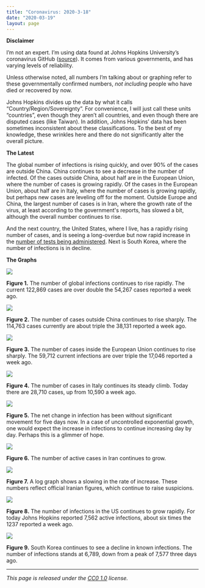 ```yaml
---
title: "Coronavirus: 2020-3-18"
date: "2020-03-19"
layout: page
---
```


**Disclaimer**

I’m not an expert. I’m using data found at Johns Hopkins University’s
coronavirus GitHub
([source](https://github.com/CSSEGISandData/COVID-19/tree/master/csse_covid_19_data/csse_covid_19_daily_reports)).
It comes from various governments, and has varying levels of reliability.

Unless otherwise noted, all numbers I’m talking about or graphing refer to
these governmentally confirmed numbers, _not including_ people who have died or
recovered by now.

Johns Hopkins divides up the data by what it calls
“Country/Region/Sovereignty”. For convenience, I will just call these units
“countries”, even though they aren’t all countries, and even though there are
disputed cases (like Taiwan). In addition, Johns Hopkins’ data has been
sometimes inconsistent about these classifications. To the best of my
knowledge, these wrinkles here and there do not significantly alter the overall
picture.

**The Latest**

The global number of infections is rising quickly, and over 90% of the cases
are outside China. China continues to see a decrease in the number of infected.
Of the cases outside China, about half are in the European Union, where the
number of cases is growing rapidly. Of the cases in the European Union, about
half are in Italy, where the number of cases is growing rapidly, but perhaps
new cases are leveling off for the moment. Outside Europe and China, the
largest number of cases is in Iran, where the growth rate of the virus, at
least according to the government's reports, has slowed a bit, although the
overall number continues to rise.

And the next country, the United States, where I live, has a rapidly rising
number of cases, and is seeing a long-overdue but now rapid increase in the
[number of tests being administered](https://covidtracking.com/us-daily/). Next
is South Korea, where the number of infections is in decline.

**The Graphs**

![](../../i/7s.png)

**Figure 1.** The number of global infections continues to rise rapidly. The
current 122,869 cases are over double the 54,267 cases reported a week ago.

![](../../i/7t.png)

**Figure 2.** The number of cases outside China continues to rise sharply. The
114,763 cases currently are about triple the 38,131 reported a week ago.

![](../../i/7u.png)

**Figure 3.** The number of cases inside the European Union continues to rise
sharply. The 59,712 current infections are over triple the 17,046 reported a
week ago.

![](../../i/7v.png)

**Figure 4.** The number of cases in Italy continues its steady climb. Today
there are 28,710 cases, up from 10,590 a week ago.

![](../../i/7w.png)

**Figure 5.** The net change in infection has been without significant movement
for five days now. In a case of uncontrolled exponential growth, one would
expect the increase in infections to continue increasing day by day. Perhaps
this is a glimmer of hope.

![](../../i/7x.png)

**Figure 6.** The number of active cases in Iran continues to grow.

![](../../i/7y.png)

**Figure 7.** A log graph shows a slowing in the rate of increase. These
numbers reflect official Iranian figures, which continue to raise suspicions.

![](../../i/7z.png)

**Figure 8.** The number of infections in the US continues to grow rapidly. For
today Johns Hopkins reported 7,562 active infections, about six times the 1237
reported a week ago.

![](../../i/8a.png)

**Figure 9.** South Korea continues to see a decline in known infections. The
number of infections stands at 6,789, down from a peak of 7,577 three days ago.

---

_This page is released under the [CC0
1.0](https://creativecommons.org/publicdomain/zero/1.0/) license._

